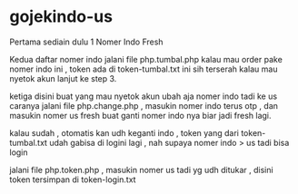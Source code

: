 # gojekindo-us

Pertama 
sediain dulu 1 Nomer Indo Fresh

Kedua
daftar nomer indo jalani file php.tumbal.php
kalau mau order pake nomer indo ini , token ada di token-tumbal.txt
ini sih terserah kalau mau nyetok akun lanjut ke step 3.

ketiga
disini buat yang mau nyetok akun ubah aja nomer indo tadi ke us caranya
jalani file php.change.php , masukin nomer indo terus otp , dan masukin nomer
us fresh buat ganti nomer indo nya biar jadi fresh lagi.

kalau sudah , otomatis kan udh keganti indo , token yang dari token-tumbal.txt udah
gabisa di logini lagi , nah supaya nomer indo > us tadi bisa login

jalani file php.token.php , masukin nomer us tadi yg udh ditukar , disini token tersimpan di token-login.txt
